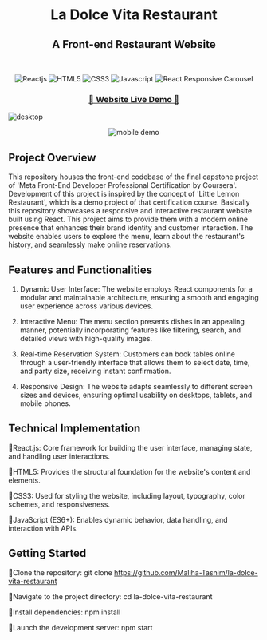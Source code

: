 <h1 align="center">La Dolce Vita Restaurant</h1>

<h2 align="center">A Front-end Restaurant Website</h2>

<br />
<p align="center">
    <img src="https://img.shields.io/badge/React-20232A?style=for-the-badge&logo=react&logoColor=61DAFB" alt="Reactjs" />
    <img src="https://img.shields.io/badge/HTML5-E34F26?style=for-the-badge&logo=html5&logoColor=white" alt="HTML5" />
    <img src="https://img.shields.io/badge/CSS3-1572B6?style=for-the-badge&logo=css3&logoColor=white" alt="CSS3" />
    <img src="https://img.shields.io/badge/JavaScript-323330?style=for-the-badge&logo=javascript&logoColor=F7DF1E" alt="Javascript" />
    <img src="https://img.shields.io/badge/React Responsive Carousel-darkblue?style=for-the-badge&logo=react-responsive-carousel&logoColor=darkblue" alt="React Responsive Carousel" />
</p>
  
  <h3 align="center"><a href="https://la-dolce-vita-restaurant.netlify.app"><strong> 🌟 Website Live Demo 🌟 </strong></a></h3>

![desktop](https://github.com/user-attachments/assets/a8133368-6347-4349-874c-6b7efc4cf7c2)

<p align="center">
  <img src="https://raw.githubusercontent.com/Maliha-Tasnim/la-dolce-vita-restaurant/master/src/assets/mobile%20demo%20version.gif" alt="mobile demo">
</p>

## Project Overview

This repository houses the front-end codebase of the final capstone project of 'Meta Front-End Developer Professional Certification by Coursera'. Development of this project is inspired by the concept of 'Little Lemon Restaurant', which is a demo project of that certification course. Basically this repository showcases a responsive and interactive restaurant website built using React. This project aims to provide them with a modern online presence that enhances their brand identity and customer interaction. The website enables users to explore the menu, learn about the restaurant's history, and seamlessly make online reservations.

## Features and Functionalities

1. Dynamic User Interface: The website employs React components for a modular and maintainable architecture, ensuring a smooth and engaging user experience across various devices.

2. Interactive Menu: The menu section presents dishes in an appealing manner, potentially incorporating features like filtering, search, and detailed views with high-quality images.

3. Real-time Reservation System: Customers can book tables online through a user-friendly interface that allows them to select date, time, and party size, receiving instant confirmation.

4. Responsive Design: The website adapts seamlessly to different screen sizes and devices, ensuring optimal usability on desktops, tablets, and mobile phones.

## Technical Implementation

🔹React.js: Core framework for building the user interface, managing state, and handling user interactions.

🔹HTML5: Provides the structural foundation for the website's content and elements.

🔹CSS3: Used for styling the website, including layout, typography, color schemes, and responsiveness.

🔹JavaScript (ES6+): Enables dynamic behavior, data handling, and interaction with APIs.

## Getting Started

🔹Clone the repository: git clone https://github.com/Maliha-Tasnim/la-dolce-vita-restaurant

🔹Navigate to the project directory: cd la-dolce-vita-restaurant

🔹Install dependencies: npm install

🔹Launch the development server: npm start
